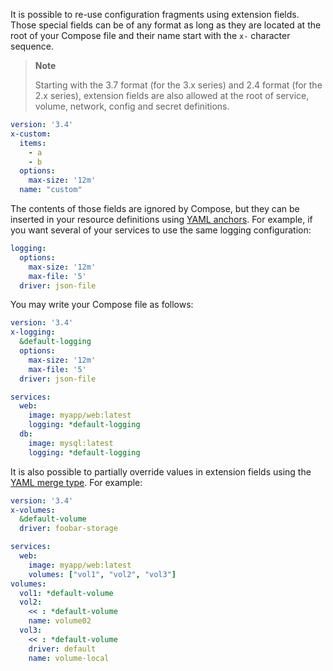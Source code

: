 It is possible to re-use configuration fragments using extension fields. Those
special fields can be of any format as long as they are located at the root of
your Compose file and their name start with the `x-` character sequence.

> **Note**
>
> Starting with the 3.7 format (for the 3.x series) and 2.4 format
> (for the 2.x series), extension fields are also allowed at the root
> of service, volume, network, config and secret definitions.

```yaml
version: '3.4'
x-custom:
  items:
    - a
    - b
  options:
    max-size: '12m'
  name: "custom"
```

The contents of those fields are ignored by Compose, but they can be
inserted in your resource definitions using [YAML anchors](http://www.yaml.org/spec/1.2/spec.html#id2765878).
For example, if you want several of your services to use the same logging
configuration:

```yaml
logging:
  options:
    max-size: '12m'
    max-file: '5'
  driver: json-file
```

You may write your Compose file as follows:

```yaml
version: '3.4'
x-logging:
  &default-logging
  options:
    max-size: '12m'
    max-file: '5'
  driver: json-file

services:
  web:
    image: myapp/web:latest
    logging: *default-logging
  db:
    image: mysql:latest
    logging: *default-logging
```

It is also possible to partially override values in extension fields using
the [YAML merge type](http://yaml.org/type/merge.html). For example:

```yaml
version: '3.4'
x-volumes:
  &default-volume
  driver: foobar-storage

services:
  web:
    image: myapp/web:latest
    volumes: ["vol1", "vol2", "vol3"]
volumes:
  vol1: *default-volume
  vol2:
    << : *default-volume
    name: volume02
  vol3:
    << : *default-volume
    driver: default
    name: volume-local
```
